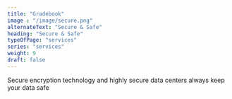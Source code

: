 ```yaml
---
title: "Gradebook"
image : "/image/secure.png"
alternateText: "Secure & Safe"
heading: "Secure & Safe"
typeOfPage: "services"
series: "services"
weight: 9
draft: false
---
```


<p>Secure encryption technology and highly secure data centers always keep your data safe</p>
